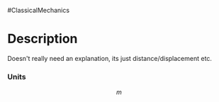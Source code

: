 #ClassicalMechanics 
# Description
Doesn't really need an explanation, its just distance/displacement etc.
### Units
$$m$$
